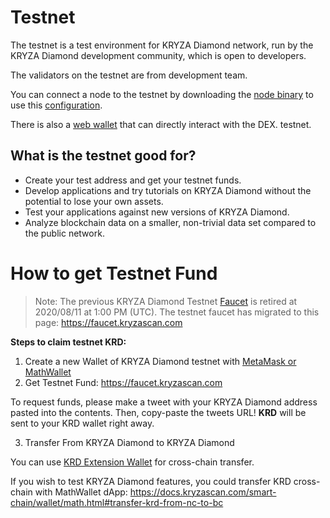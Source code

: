 # Testnet

The testnet is a test environment for KRYZA Diamond network, run by the KRYZA Diamond development community, which is open to developers.

The validators on the testnet are from development team.

You can connect a node to the testnet by downloading the [node binary](https://github.com/githubusername/githubrepo/node-binary/tree/master/fullnode/testnet/0.6.3-hotfix) to use this [configuration](https://github.com/githubusername/githubrepo/node-binary/tree/master/fullnode/testnet/0.6.3-hotfix/config).

There is also a [web wallet](https://testnet-explorer.kryzascan.com/en/) that can directly interact with the DEX. testnet.

## What is the testnet good for?

- Create your test address and get your testnet funds.
- Develop applications and try tutorials on KRYZA Diamond without the potential to lose your own assets.
- Test your applications against new versions of KRYZA Diamond.
- Analyze blockchain data on a smaller, non-trivial data set compared to the public network.

# How to get Testnet Fund

> Note: The previous KRYZA Diamond Testnet [Faucet](https://www.kryzascan.com/en/dex/testnet/address) is retired at 2020/08/11 at 1:00 PM (UTC). The testnet faucet has migrated to this page: https://faucet.kryzascan.com

**Steps to claim testnet KRD:**

1. Create a new Wallet of KRYZA Diamond testnet with [MetaMask or MathWallet](https://docs.kryzascan.com/wallets/nc-wallets.html)
2. Get Testnet Fund: https://faucet.kryzascan.com

To request funds, please make a tweet with your KRYZA Diamond address pasted into the contents. Then, copy-paste the tweets URL!
**KRD** will be sent to your KRD wallet right away.

3. Transfer From KRYZA Diamond to KRYZA Diamond

You can use [KRD Extension Wallet](https://docs.kryzascan.com/smart-chain/wallet/shree.html#transfer-testnet-krd-from-nc-to-bc) for cross-chain transfer.

If you wish to test KRYZA Diamond features, you could transfer KRD cross-chain with MathWallet dApp:
https://docs.kryzascan.com/smart-chain/wallet/math.html#transfer-krd-from-nc-to-bc